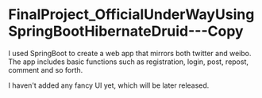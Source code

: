 # FinalProject_OfficialUnderWayUsingSpringBootHibernateDruid---Copy
I used SpringBoot to create a web app that mirrors both twitter and weibo. The app includes basic functions such as registration, login, post, repost, comment and so forth.

I haven't added any fancy UI yet, which will be later released.
